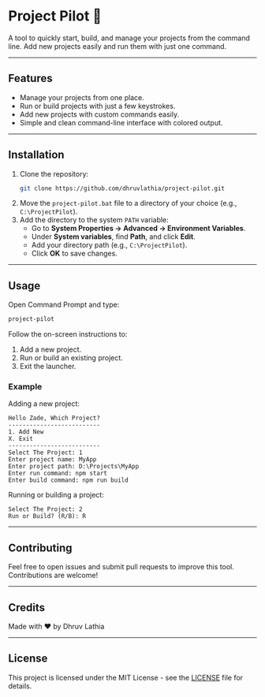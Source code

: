 # Project Pilot 🚀

A tool to quickly start, build, and manage your projects from the command line. Add new projects easily and run them with just one command.

---

## Features
- Manage your projects from one place.
- Run or build projects with just a few keystrokes.
- Add new projects with custom commands easily.
- Simple and clean command-line interface with colored output.

---

## Installation

1. Clone the repository:
   ```bash
   git clone https://github.com/dhruvlathia/project-pilot.git
   ```
2. Move the `project-pilot.bat` file to a directory of your choice (e.g., `C:\ProjectPilot`).
3. Add the directory to the system `PATH` variable:
   - Go to **System Properties → Advanced → Environment Variables**.
   - Under **System variables**, find **Path**, and click **Edit**.
   - Add your directory path (e.g., `C:\ProjectPilot`).
   - Click **OK** to save changes.

---

## Usage

Open Command Prompt and type:
```bash
project-pilot
```

Follow the on-screen instructions to:
1. Add a new project.
2. Run or build an existing project.
3. Exit the launcher.

### Example
Adding a new project:
```
Hello Zade, Which Project?
--------------------------
1. Add New
X. Exit
--------------------------
Select The Project: 1
Enter project name: MyApp
Enter project path: D:\Projects\MyApp
Enter run command: npm start
Enter build command: npm run build
```

Running or building a project:
```
Select The Project: 2
Run or Build? (R/B): R
```

---

## Contributing

Feel free to open issues and submit pull requests to improve this tool. Contributions are welcome!

---

## Credits

Made with ❤️ by Dhruv Lathia

---

## License

This project is licensed under the MIT License - see the [LICENSE](LICENSE) file for details.

